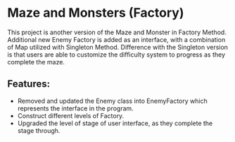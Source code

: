 # Maze and Monsters (Factory)

This project is another version of the Maze and Monster in Factory Method. Additional new Enemy Factory is added as an interface, with a combination of Map utilized with Singleton Method. Difference with the Singleton version is that users are able to customize the difficulty system to progress as they complete the maze.

## Features:
- Removed and updated the Enemy class into EnemyFactory which represents the interface in the program.
- Construct different levels of Factory.
- Upgraded the level of stage of user interface, as they complete the stage through.
